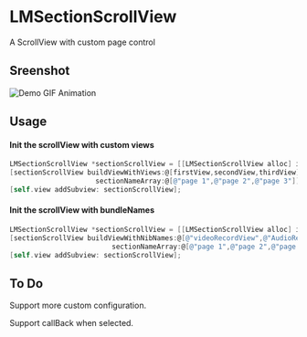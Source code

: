 # LMSectionScrollView
A ScrollView with custom page control


## Sreenshot
![Demo GIF Animation](http://recordit.co/LYEqQuqOaO.gif
 "Demo GIF Animation")
 
## Usage

#### Init the scrollView with custom views
```Objective-C 
LMSectionScrollView *sectionScrollView = [[LMSectionScrollView alloc] initWithFrame:frame];    
[sectionScrollView buildViewWithViews:@[firstView,secondView,thirdView] 
					 sectionNameArray:@[@"page 1",@"page 2",@"page 3"]];
[self.view addSubview: sectionScrollView];
```


#### Init the scrollView with bundleNames 
```Objective-C 
LMSectionScrollView *sectionScrollView = [[LMSectionScrollView alloc] initWithFrame:frame];    
[sectionScrollView buildViewWithNibNames:@[@"videoRecordView",@"AudioRecordView",@"AnotherView"] 
	    				 sectionNameArray:@[@"page 1",@"page 2",@"page 3"]];
[self.view addSubview: sectionScrollView];
```


## To Do
Support more custom configuration.

Support callBack when selected.
